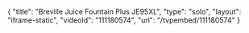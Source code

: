 {
    "title": "Breville Juice Fountain Plus JE95XL",
    "type": "solo",
    "layout": "iframe-static",
    "videoId": "111180574",
    "url": "\/tvpembed\/111180574"
}